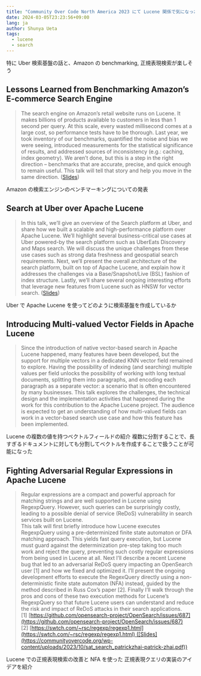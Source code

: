 ```yaml
---
title: "Community Over Code North America 2023 にて Lucene 関係で気になった発表まとめ"
date: 2024-03-05T23:23:56+09:00
lang: ja
author: Shunya Ueta
tags:
  - lucene
  - search
---
```


特に Uber 検索基盤の話と、Amazon の benchmarking, 正規表現検索が楽しそう

## Lessons Learned from Benchmarking Amazon’s E-commerce Search Engine

> The search engine on Amazon’s retail website runs on Lucene. It makes billions of products available to customers in less than 1 second per query. At this scale, every wasted millisecond comes at a large cost, so performance tests have to be thorough. Last year, we took inventory of our benchmarks, quantified the noise and bias we were seeing, introduced measurements for the statistical significance of results, and addressed sources of inconsistency (e.g.: caching, index geometry). We aren’t done, but this is a step in the right direction – benchmarks that are accurate, precise, and quick enough to remain useful. This talk will tell that story and help you move in the same direction. ([Slides](https://communityovercode.org/wp-content/uploads/2023/10/sun_performance_vodita-stefan-vodita.pptx))

Amazon の検索エンジンのベンチマーキングについての発表

## Search at Uber over Apache Lucene

> In this talk, we’ll give an overview of the Search platform at Uber, and share how we built a scalable and high-performance platform over Apache Lucene. We’ll highlight several business-critical use cases at Uber powered-by the search platform such as UberEats Discovery and Maps search. We will discuss the unique challenges from these use cases such as strong data freshness and geospatial search requirements. Next, we’ll present the overall architecture of the search platform, built on top of Apache Lucene, and explain how it addresses the challenges via a Base/Snapshot/Live (BSL) fashion of index structure. Lastly, we’ll share several ongoing interesting efforts that leverage new features from Lucene such as HNSW for vector search. ([Slides](https://communityovercode.org/wp-content/uploads/2023/10/sat_search_search-at-uber-over-apache-lucene-yupeng-fu.pdf))

Uber で Apache Lucene を使ってどのように検索基盤を作成しているか

## Introducing Multi-valued Vector Fields in Apache Lucene

> Since the introduction of native vector-based search in Apache Lucene happened, many features have been developed, but the support for multiple vectors in a dedicated KNN vector field remained to explore. Having the possibility of indexing (and searching) multiple values per field unlocks the possibility of working with long textual documents, splitting them into paragraphs, and encoding each paragraph as a separate vector: a scenario that is often encountered by many businesses. This talk explores the challenges, the technical design and the implementation activities that happened during the work for this contribution to the Apache Lucene project. The audience is expected to get an understanding of how multi-valued fields can work in a vector-based search use case and how this feature has been implemented.

Lucene の複数の値を持つベクトルフィールドの紹介
複数に分割することで、長すぎるドキュメントに対しても分割してベクトルを作成することで扱うことが可能になった

## Fighting Adversarial Regular Expressions in Apache Lucene

> Regular expressions are a compact and powerful approach for matching strings and are well supported in Lucene using RegexpQuery. However, such queries can be surprisingly costly, leading to a possible denial of service (ReDoS) vulnerability in search services built on Lucene.  
> This talk will first briefly introduce how Lucene executes RegexpQuery using a pre-determinized finite state automaton or DFA matching approach. This yields fast query execution, but Lucene must guard against the determinization pre-step taking too much work and reject the query, preventing such costly regular expressions from being used in Lucene at all. Next I’ll describe a recent Lucene bug that led to an adversarial ReDoS query impacting an OpenSearch user [1] and how we fixed and optimized it. I’ll present the ongoing development efforts to execute the RegexQuery directly using a non-deterministic finite state automaton (NFA) instead, guided by the method described in Russ Cox’s paper [2]. Finally I’ll walk through the pros and cons of these two execution methods for Lucene’s RegexpQuery so that future Lucene users can understand and reduce the risk and impact of ReDoS attacks in their search applications.  
> [1] [https://github.com/opensearch-project/OpenSearch/issues/687](https://github.com/opensearch-project/OpenSearch/issues/687)  
> [2] [https://swtch.com/~rsc/regexp/regexp1.html](https://swtch.com/~rsc/regexp/regexp1.html) ([Slides](https://communityovercode.org/wp-content/uploads/2023/10/sat_search_patrickzhai-patrick-zhai.pdf))

Lucene での正規表現検索の改善と NFA を使った 正規表現クエリの実装のアイデアを紹介
